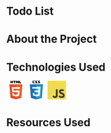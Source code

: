 # Todo List


# About the Project


# Technologies Used
<img src="https://github.com/devicons/devicon/blob/master/icons/html5/html5-original-wordmark.svg" width="50"> <img src="https://github.com/devicons/devicon/blob/master/icons/css3/css3-original-wordmark.svg" width="50"> <img src="https://github.com/devicons/devicon/blob/master/icons/javascript/javascript-original.svg" width="50">

# Resources Used
